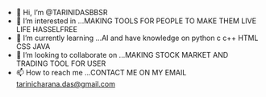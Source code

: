 - 👋 Hi, I’m @TARINIDASBBSR
- 👀 I’m interested in ...MAKING TOOLS FOR PEOPLE TO MAKE THEM LIVE LIFE HASSELFREE 
- 🌱 I’m currently learning ...AI and have knowledge on python c c++ HTML CSS JAVA
- 💞️ I’m looking to collaborate on ...MAKING STOCK MARKET AND TRADING TOOL FOR USER
- 📫 How to reach me ...CONTACT ME ON MY EMAIL tarinicharana.das@gmail.com

<!---
TARINIDASBBSR/TARINIDASBBSR is a ✨ special ✨ repository because its `README.md` (this file) appears on your GitHub profile.
You can click the Preview link to take a look at your changes.
--->
